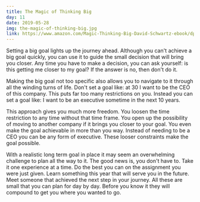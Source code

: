 ```yaml
---
title: The Magic of Thinking Big
day: 11
date: 2019-05-28
img: the-magic-of-thinking-big.jpg
link: https://www.amazon.com/Magic-Thinking-Big-David-Schwartz-ebook/dp/B00NGZIR92
---
```


Setting a big goal lights up the journey ahead. Although you can't achieve a big
goal quickly, you can use it to guide the small decision that will bring you closer.
Any time you have to make a decision, you can ask yourself: is
this getting me closer to my goal? If the answer is no, then don't do it.

Making the big goal not too specific also allows you to navigate to it through
all the winding turns of life. Don't set a goal like: at 30 I want to be the CEO
of this company. This puts far too many restrictions on you. Instead you can set
a goal like: I want to be an executive sometime in the next 10 years.

This approach gives you much more freedom. You loosen the time restriction to
any time without that time frame. You open up the possibility of moving to another
company if it brings you closer to your goal. You even make the goal achievable
in more than you way. Instead of needing to be a CEO you can be any form of
executive. These looser constraints make the goal possible.

With a realistic long term goal in place it may seem an overwhelming challenge
to plan all the way to it.  The good news is, you don't have to. Take it one
experience at a time. Do the best you can on the assignment you were just given.
Learn something this year that will serve you in the future. Meet someone
that achieved the next step in your journey. All these are small that you can
plan for day by day. Before you know it they will compound to get you where you
wanted to go.
